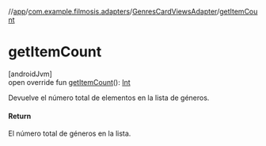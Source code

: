 //[app](../../../index.md)/[com.example.filmosis.adapters](../index.md)/[GenresCardViewsAdapter](index.md)/[getItemCount](get-item-count.md)

# getItemCount

[androidJvm]\
open override fun [getItemCount](get-item-count.md)(): [Int](https://kotlinlang.org/api/latest/jvm/stdlib/kotlin/-int/index.html)

Devuelve el número total de elementos en la lista de géneros.

#### Return

El número total de géneros en la lista.

